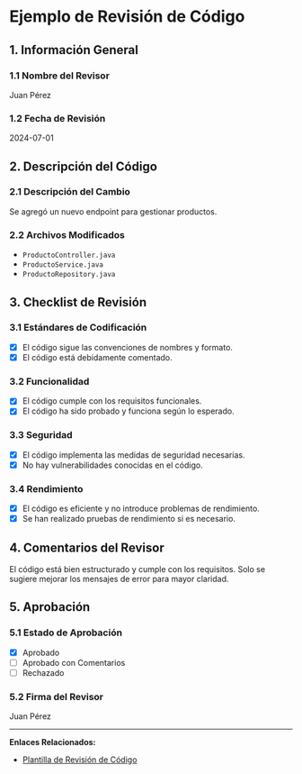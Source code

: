 # Ejemplo de Revisión de Código

## 1. Información General

### 1.1 Nombre del Revisor
Juan Pérez

### 1.2 Fecha de Revisión
2024-07-01

## 2. Descripción del Código

### 2.1 Descripción del Cambio
Se agregó un nuevo endpoint para gestionar productos.

### 2.2 Archivos Modificados
- `ProductoController.java`
- `ProductoService.java`
- `ProductoRepository.java`

## 3. Checklist de Revisión

### 3.1 Estándares de Codificación
- [x] El código sigue las convenciones de nombres y formato.
- [x] El código está debidamente comentado.

### 3.2 Funcionalidad
- [x] El código cumple con los requisitos funcionales.
- [x] El código ha sido probado y funciona según lo esperado.

### 3.3 Seguridad
- [x] El código implementa las medidas de seguridad necesarias.
- [x] No hay vulnerabilidades conocidas en el código.

### 3.4 Rendimiento
- [x] El código es eficiente y no introduce problemas de rendimiento.
- [x] Se han realizado pruebas de rendimiento si es necesario.

## 4. Comentarios del Revisor
El código está bien estructurado y cumple con los requisitos. Solo se sugiere mejorar los mensajes de error para mayor claridad.

## 5. Aprobación

### 5.1 Estado de Aprobación
- [x] Aprobado
- [ ] Aprobado con Comentarios
- [ ] Rechazado

### 5.2 Firma del Revisor
Juan Pérez

---

**Enlaces Relacionados:**
- [Plantilla de Revisión de Código](Plantilla_Revision_de_Codigo.md)
